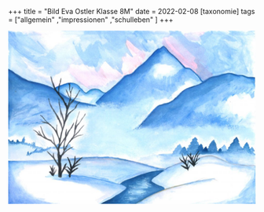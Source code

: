 +++
title = "Bild Eva Ostler Klasse 8M"
date = 2022-02-08
[taxonomie]
tags = ["allgemein" ,"impressionen" ,"schulleben" ]
+++

[![](images/Bild-Eva-Ostler.-Klasse-8M-1024x718.jpg)](https://volksschule-partenkirchen.de/wp-content/uploads/Bild-Eva-Ostler.-Klasse-8M-scaled.jpg)
